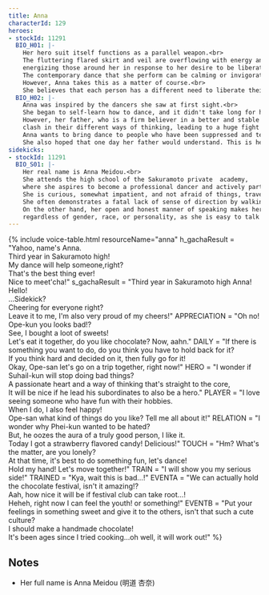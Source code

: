 ```yaml
---
title: Anna
characterId: 129
heroes:
- stockId: 11291
  BIO_H01: |-
    Her hero suit itself functions as a parallel weapon.<br>
    The fluttering flared skirt and veil are overflowing with energy and have the effect of 
    energizing those around her in response to her desire to be liberated.<br>
    The contemporary dance that she perform can be calming or invigorating, the effect changes depending on the person who see it.<br>
    However, Anna takes this as a matter of course.<br> 
    She believes that each person has a different need to liberate their own feelings.
  BIO_H02: |-
    Anna was inspired by the dancers she saw at first sight.<br>
    She began to self-learn how to dance, and it didn't take long for her to get the hang of it.<br>
    However, her father, who is a firm believer in a better and stable life, and Anna, who is a dreamer and runs after her dreams, 
    clash in their different ways of thinking, leading to a huge fight that makes her ran out of the house.<br>
    Anna wants to bring dance to people who have been suppressed and tell them that it is okay to be free.<br>
    She also hoped that one day her father would understand. This is her secret wish, almost like a prayer.
sidekicks:
- stockId: 11291
  BIO_S01: |-
    Her real name is Anna Meidou.<br> 
    She attends the high school of the Sakuramoto private  academy, 
    where she aspires to become a professional dancer and actively participates in the activities of the dance club.<br>
    She is curious, somewhat impatient, and not afraid of things, traveling with her body to unfamiliar planets and cities.<br>
    She often demonstrates a fatal lack of sense of direction by walking around without looking at a map and eventually getting lost.<br>
    On the other hand, her open and honest manner of speaking makes her popular among her classmates, 
    regardless of gender, race, or personality, as she is easy to talk to.
---
```


{% include voice-table.html resourceName="anna"
h_gachaResult = "Yahoo, name's Anna.<br>Third year in Sakuramoto high!<br>My dance will help someone,right?<br>That's the best thing ever!<br>Nice to meet'cha!"
s_gachaResult = "Third year in Sakuramoto high Anna! Hello!<br>…Sidekick?<br>Cheering for everyone right?<br>Leave it to me, I'm also very proud of my cheers!"
APPRECIATION = "Oh no! Ope-kun you looks bad!?<br>See, I bought a loot of sweets!<br>Let's eat it together, do you like chocolate? Now, aahn."
DAILY = "If there is something you want to do, do you think you have to hold back for it?<br>If you think hard and decided on it, then fully go for it!<br>Okay, Ope-san let's go on a trip together, right now!"
HERO = "I wonder if Suhail-kun will stop doing bad things?<br>A passionate heart and a way of thinking that's straight to the core,<br>It will be nice if he lead his subordinates to also be a hero."
PLAYER = "I love seeing someone who have fun with their hobbies.<br>When I do, I also feel happy!<br>Ope-san what kind of things do you like? Tell me all about it!"
RELATION = "I wonder why Phei-kun wanted to be hated?<br>But, he oozes the aura of a truly good person, I like it.<br>Today I got a strawberry flavored candy! Delicious!"
TOUCH = "Hm? What's the matter, are you lonely?<br>At that time, it's best to do something fun, let's dance!<br>Hold my hand! Let's move together!"
TRAIN = "I will show you my serious side!"
TRAINED = "Kya, wait this is bad…!"
EVENTA = "We can actually hold the chocolate festival, isn't it amazing!?<br>Aah, how nice it will be if festival club can take root…!<br>Heheh, right now I can feel the youth! or something!"
EVENTB = "Put your feelings in something sweet and give it to the others, isn't that such a cute culture?<br>I should make a handmade chocolate!<br>It's been ages since I tried cooking…oh well, it will work out!"
%}

## Notes

- Her full name is Anna Meidou (明道 杏奈)
